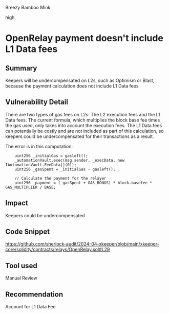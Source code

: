 Breezy Bamboo Mink

high

# OpenRelay payment doesn't include L1 Data fees

## Summary

Keepers will be undercompensated on L2s, such as Optimism or Blast, because the payment calculation does not include L1 Data fees

## Vulnerability Detail

There are two types of gas fees on L2s: The L2 execution fees and the L1 Data fees. The current formula, which multiplies the block base fee times the gas used, only takes into account the execution fees. The L1 Data fees can potentially be costly and are not included as part of this calculation, so keepers could be undercompensated for their transactions as a result. 

The error is in this computation:

```solidity
    uint256 _initialGas = gasleft();
    _automationVault.exec(msg.sender, _execData, new IAutomationVault.FeeData[](0));
    uint256 _gasSpent = _initialGas - gasleft();

    // Calculate the payment for the relayer
    uint256 _payment = (_gasSpent + GAS_BONUS) * block.basefee * GAS_MULTIPLIER / BASE;
```

## Impact

Keepers could be undercompensated

## Code Snippet

https://github.com/sherlock-audit/2024-04-xkeeper/blob/main/xkeeper-core/solidity/contracts/relays/OpenRelay.sol#L29

## Tool used

Manual Review

## Recommendation
Account for L1 Data Fee